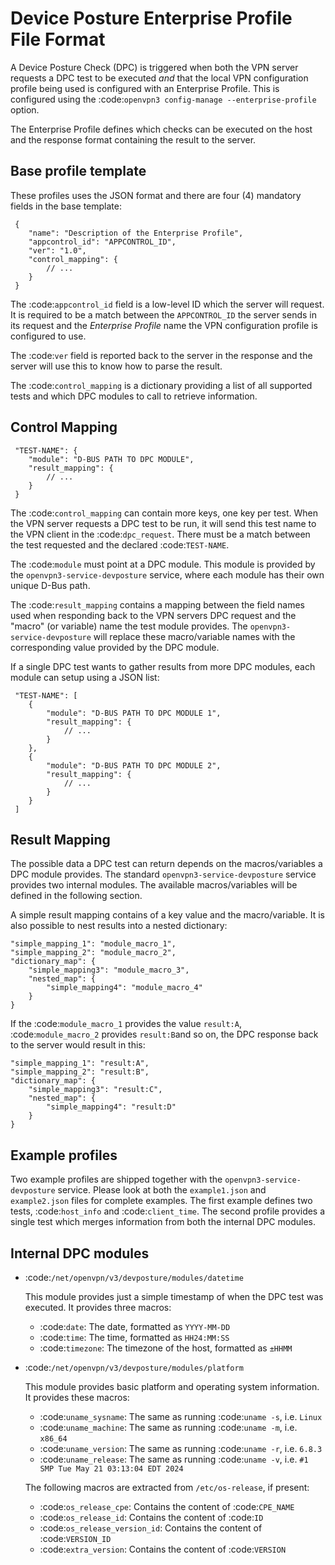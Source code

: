 Device Posture Enterprise Profile File Format
=============================================

A Device Posture Check (DPC) is triggered when both the VPN
server requests a DPC test to be executed _and_ that the local
VPN configuration profile being used is configured with an
Enterprise Profile.  This is configured using the
:code:`openvpn3 config-manage --enterprise-profile` option.

The Enterprise Profile defines which checks can be executed
on the host and the response format containing the result to
the server.


Base profile template
---------------------

These profiles uses the JSON format and there are four (4)
mandatory fields in the base template:

     {
        "name": "Description of the Enterprise Profile",
        "appcontrol_id": "APPCONTROL_ID",
        "ver": "1.0",
        "control_mapping": {
            // ...
        }
     }

The :code:`appcontrol_id` field is a low-level ID which the server
will request.  It is required to be a match between the `APPCONTROL_ID`
the server sends in its request and the *Enterprise Profile*  name the
VPN configuration profile is configured to use.

The :code:`ver` field is reported back to the server in the response
and the server will use this to know how to parse the result.

The :code:`control_mapping` is a dictionary providing a list of all
supported tests and which DPC modules to call to retrieve information.

Control Mapping
---------------

     "TEST-NAME": {
        "module": "D-BUS PATH TO DPC MODULE",
        "result_mapping": {
            // ...
        }
     }


The :code:`control_mapping` can contain more keys, one key per test.
When the VPN server requests a DPC test to be run, it will send this
test name to the VPN client in the :code:`dpc_request`.  There must be
a match between the test requested and the declared :code:`TEST-NAME`.

The :code:`module` must point at a DPC module.  This module is provided
by the `openvpn3-service-devposture` service, where each module has their
own unique D-Bus path.

The :code:`result_mapping` contains a mapping between the field names
used when responding back to the VPN servers DPC request and the "macro"
(or variable) name the test module provides.  The
`openvpn3-service-devposture` will replace these macro/variable names
with the corresponding value provided by the DPC module.

If a single DPC test wants to gather results from more DPC modules, each
module can setup using a JSON list:


     "TEST-NAME": [
        {
            "module": "D-BUS PATH TO DPC MODULE 1",
            "result_mapping": {
                // ...
            }
        },
        {
            "module": "D-BUS PATH TO DPC MODULE 2",
            "result_mapping": {
                // ...
            }
        }
     ]


Result Mapping
--------------

The possible data a DPC test can return depends on the macros/variables
a DPC module provides.  The standard `openvpn3-service-devposture` service
provides two internal modules.  The available macros/variables will be
defined in the following section.

A simple result mapping contains of a key value and the macro/variable.
It is also possible to nest results into a nested dictionary:

    "simple_mapping_1": "module_macro_1",
    "simple_mapping_2": "module_macro_2",
    "dictionary_map": {
        "simple_mapping3": "module_macro_3",
        "nested_map": {
            "simple_mapping4": "module_macro_4"
        }
    }

If the :code:`module_macro_1` provides the value `result:A`,
:code:`module_macro_2` provides `result:B`and so on, the DPC response
back to the server would result in this:

    "simple_mapping_1": "result:A",
    "simple_mapping_2": "result:B",
    "dictionary_map": {
        "simple_mapping3": "result:C",
        "nested_map": {
            "simple_mapping4": "result:D"
        }
    }


Example profiles
----------------

Two example profiles are shipped together with the
`openvpn3-service-devposture` service.  Please look at both the
`example1.json` and `example2.json` files for complete examples.
The first example defines two tests, :code:`host_info` and
:code:`client_time`.  The second profile provides a single test which
merges information from both the internal DPC modules.


Internal DPC modules
--------------------

* :code:`/net/openvpn/v3/devposture/modules/datetime`

  This module provides just a simple timestamp of when the DPC test was
  executed.  It provides three macros:

  - :code:`date`: The date, formatted as `YYYY-MM-DD`
  - :code:`time`: The time, formatted as `HH24:MM:SS`
  - :code:`timezone`: The timezone of the host, formatted as `±HHMM`

* :code:`/net/openvpn/v3/devposture/modules/platform`

  This module provides basic platform and operating system information.
  It provides these macros:

  - :code:`uname_sysname`: The same as running :code:`uname -s`, i.e. `Linux`
  - :code:`uname_machine`: The same as running :code:`uname -m`, i.e. `x86_64`
  - :code:`uname_version`: The same as running :code:`uname -r`, i.e. `6.8.3`
  - :code:`uname_release`: The same as running :code:`uname -v`, i.e. `#1 SMP Tue May 21 03:13:04 EDT 2024`

  The following macros are extracted from `/etc/os-release`, if present:
  - :code:`os_release_cpe`: Contains the content of :code:`CPE_NAME`
  - :code:`os_release_id`:  Contains the content of :code:`ID`
  - :code:`os_release_version_id`: Contains the content of :code:`VERSION_ID`
  - :code:`extra_version`: Contains the content of :code:`VERSION`
